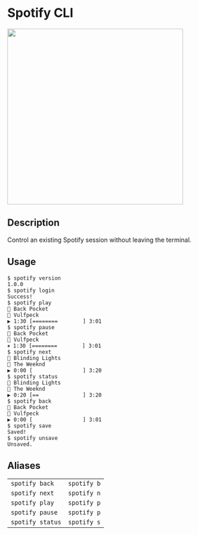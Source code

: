 # Spotify CLI

<img src="https://storage.googleapis.com/pr-newsroom-wp/1/2018/11/Spotify_Logo_RGB_Green.png" width="400">

## Description
Control an existing Spotify session without leaving the terminal.

## Usage
```
$ spotify version
1.0.0
$ spotify login
Success!
$ spotify play
🎵 Back Pocket
🎤 Vulfpeck
▶️ 1:30 [========        ] 3:01
$ spotify pause
🎵 Back Pocket
🎤 Vulfpeck
⏸ 1:30 [========        ] 3:01
$ spotify next
🎵 Blinding Lights
🎤 The Weeknd
▶️ 0:00 [                ] 3:20
$ spotify status
🎵 Blinding Lights
🎤 The Weeknd
▶️ 0:20 [==              ] 3:20
$ spotify back
🎵 Back Pocket
🎤 Vulfpeck
▶️ 0:00 [                ] 3:01
$ spotify save
Saved!
$ spotify unsave
Unsaved.
```

## Aliases
<table>
  <tr>
    <td><code>spotify back</code></td>
    <td><code>spotify b</code></td>
  </tr>
  <tr>
    <td><code>spotify next</code></td>
    <td><code>spotify n</code></td>
  </tr>
  <tr>
    <td><code>spotify play</code></td>
    <td><code>spotify p</code></td> 
  </tr>
  <tr>
    <td><code>spotify pause</code></td>
    <td><code>spotify p</code></td> 
  </tr>
  <tr>
    <td><code>spotify status</code></td>
    <td><code>spotify s</code></td> 
  </tr>
</table>
